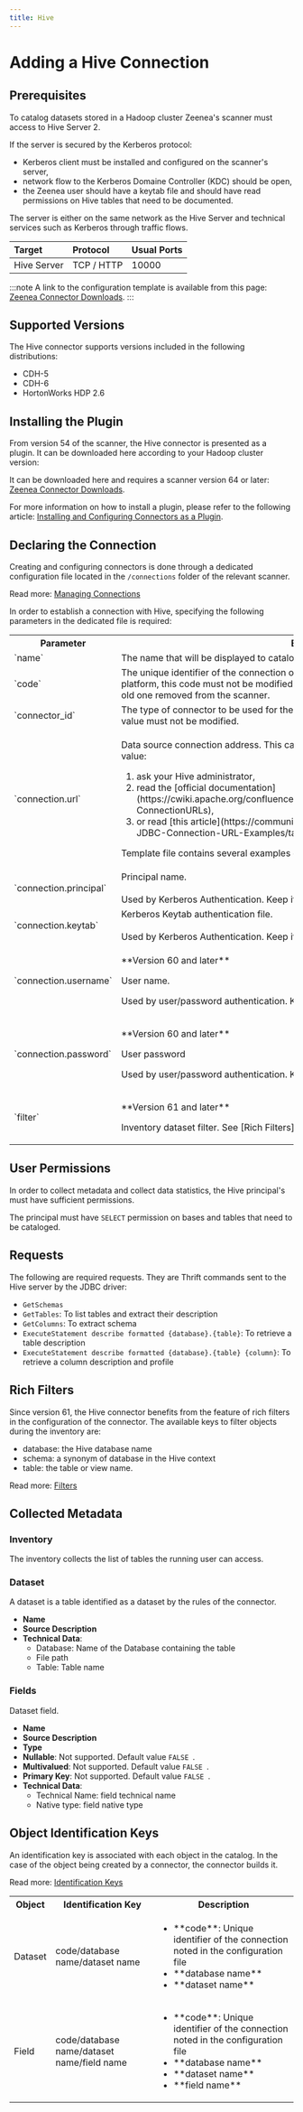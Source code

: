 ```yaml
---
title: Hive
---
```


# Adding a Hive Connection

## Prerequisites

To catalog datasets stored in a Hadoop cluster Zeenea's scanner must access to Hive Server 2.

If the server is secured by the Kerberos protocol:

* Kerberos client must be installed and configured on the scanner's server,
* network flow to the Kerberos Domaine Controller (KDC) should be open,
* the Zeenea user should have a keytab file and should have read permissions on Hive tables that need to be documented.

The server is either on the same network as the Hive Server and technical services such as Kerberos through traffic flows.

| Target | Protocol	| Usual Ports |
| :--- | :--- | :--- |
| Hive Server | TCP / HTTP | 10000 |

:::note
A link to the configuration template is available from this page: [Zeenea Connector Downloads](./zeenea-connectors-list).
:::

## Supported Versions

The Hive connector supports versions included in the following distributions: 

* CDH-5
* CDH-6
* HortonWorks HDP 2.6

## Installing the Plugin

From version 54 of the scanner, the Hive connector is presented as a plugin. It can be downloaded here according to your Hadoop cluster version:

It can be downloaded here and requires a scanner version 64 or later: [Zeenea Connector Downloads](./zeenea-connectors-list).

For more information on how to install a plugin, please refer to the following article: [Installing and Configuring Connectors as a Plugin](./zeenea-connectors-install-as-plugin).

## Declaring the Connection
  
Creating and configuring connectors is done through a dedicated configuration file located in the `/connections` folder of the relevant scanner.
 
Read more: [Managing Connections](./zeenea-managing-connections)
 
In order to establish a connection with Hive, specifying the following parameters in the dedicated file is required:
 
<table>
  <tr>
    <th>Parameter</th>
    <th>Expected value</th>
  </tr>
  <tr>
    <td>`name`</td>
    <td>The name that will be displayed to catalog users for this connection.</td>
  </tr>
  <tr>
    <td>`code`</td>
    <td>The unique identifier of the connection on the Zeenea platform. Once registered on the platform, this code must not be modified or the connection will be considered as new and the old one removed from the scanner.</td>
  </tr>
  <tr>
    <td>`connector_id`</td>
    <td>The type of connector to be used for the connection. Here, the value must be `Hive` and this value must not be modified.</td>
  </tr>
  <tr>
    <td>`connection.url`</td>
    <td>
      <p>Data source connection address. This can have many parameters. In order to set the right value:</p>
        <ol>
          <li>ask your Hive administrator,</li>
          <li>read the [official documentation](https://cwiki.apache.org/confluence/display/hive/hiveserver2+clients#HiveServer2Clients-ConnectionURLs),</li>
          <li>or read [this article](https://community.cloudera.com/t5/Community-Articles/HiveServer2-JDBC-Connection-URL-Examples/ta-p/244698).</li>
        </ol>
        <p>Template file contains several examples of a valid Hive connection URL.</p>
    </td>
  </tr>
  <tr>
    <td>`connection.principal`</td>
    <td>Principal name.<br /><br />Used by Kerberos Authentication. Keep it `null` if kerberos is disabled.</td>
  </tr>
  <tr>
    <td>`connection.keytab`</td>
    <td>Kerberos Keytab authentication file.<br /><br />Used by Kerberos Authentication. Keep it `null` if kerberos is disabled.</td>
  </tr>
  <tr>
    <td>`connection.username`</td>
    <td>
      <p>**Version 60 and later**</p>
      <p>User name.</p>
      <p>Used by user/password authentication. Keep it `null` otherwise.</p>
    </td>
  </tr>
  <tr>
    <td>`connection.password`</td>
    <td>
      <p>**Version 60 and later**</p>
      <p>User password</p>
      <p>Used by user/password authentication. Keep it `null` otherwise.</p>
    </td>
  </tr>
  <tr>
    <td>`filter`</td>
    <td>
      <p>**Version 61 and later**</p>
      <p>Inventory dataset filter. See [Rich Filters](#rich-filters).</p>
    </td>
  </tr>
</table>

## User Permissions

In order to collect metadata and collect data statistics, the Hive principal's must have sufficient permissions.

The principal must have `SELECT` permission on bases and tables that need to be cataloged.

## Requests

The following are required requests. They are Thrift commands sent to the Hive server by the JDBC driver:

* `GetSchemas`
* `GetTables`: To list tables and extract their description
* `GetColumns`: To extract schema
* `ExecuteStatement describe formatted {database}.{table}`: To retrieve a table description
* `ExecuteStatement describe formatted {database}.{table} {column}`: To retrieve a column description and profile

## Rich Filters

Since version 61, the Hive connector benefits from the feature of rich filters in the configuration of the connector. The available keys to filter objects during the inventory are:

* database: the Hive database name
* schema: a synonym of database in the Hive context
* table: the table or view name.

Read more: [Filters](zeenea-filters)

## Collected Metadata

### Inventory

The inventory collects the list of tables the running user can access. 

### Dataset

A dataset is a table identified as a dataset by the rules of the connector. 

* **Name**
* **Source Description**
* **Technical Data**:
  * Database: Name of the Database containing the table
  * File path
  * Table: Table name

### Fields

Dataset field. 

* **Name**
* **Source Description**
* **Type**
* **Nullable**: Not supported. Default value `FALSE `.
* **Multivalued**: Not supported. Default value `FALSE `.
* **Primary Key**: Not supported. Default value `FALSE `.
* **Technical Data**:
  * Technical Name: field technical name
  * Native type: field native type

## Object Identification Keys

An identification key is associated with each object in the catalog. In the case of the object being created by a connector, the connector builds it.

Read more: [Identification Keys](./zeenea-identification-keys)

<table>
  <tr>
    <th>Object</th>
    <th>Identification Key</th>
    <th>Description</th>
  </tr>
  <tr>
    <td>Dataset</td>
    <td>code/database name/dataset name</td>
    <td>
      <ul>
      <li>**code**:  Unique identifier of the connection noted in the configuration file</li>
      <li>**database name**</li>
      <li>**dataset name**</li>
      </ul>
    </td>
  </tr>
  <tr>
    <td>Field</td>
    <td>code/database name/dataset name/field name</td>
    <td>
      <ul>
      <li>**code**:  Unique identifier of the connection noted in the configuration file</li>
      <li>**database name**</li>
      <li>**dataset name**</li>
      <li>**field name**</li>
      </ul>
    </td>
  </tr>
</table>
